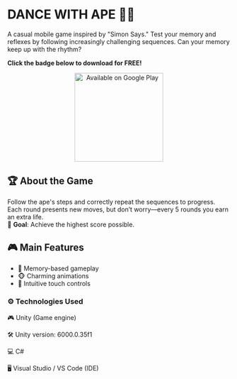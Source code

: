 # DANCE WITH APE 🕺🐒

A casual mobile game inspired by "Simon Says." Test your memory and reflexes by following increasingly challenging sequences. Can your memory keep up with the rhythm?

**Click the badge below to download for FREE!**
<div align="center">
  <a href="https://play.google.com/store/apps/details?id=com.juqsgames.com.unity.template.dancewithmonkey">
    <img alt="Available on Google Play" src="https://play.google.com/intl/en_us/badges/static/images/badges/en_badge_web_generic.png" width="200"/>
  </a>
</div>

## 🏆 About the Game

Follow the ape's steps and correctly repeat the sequences to progress. Each round presents new moves, but don’t worry—every 5 rounds you earn an extra life.  
🎯 **Goal**: Achieve the highest score possible.

## 🎮 Main Features

- 🧠 Memory-based gameplay  
- 🐵 Charming animations  
- 📱 Intuitive touch controls  

### ⚙️ Technologies Used
🎮 Unity (Game engine)

🛠 Unity version: 6000.0.35f1

💻 C#

🖥 Visual Studio / VS Code (IDE)

